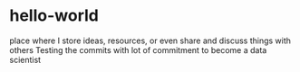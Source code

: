 # hello-world
place where I store ideas, resources, or even share and discuss things with others
Testing the commits with lot of commitment to become a data scientist

